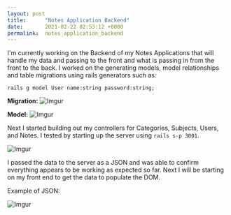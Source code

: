 ```yaml
---
layout: post
title:      "Notes Application Backend"
date:       2021-02-22 02:53:12 +0000
permalink:  notes_application_backend
---
```



I'm currently working on the Backend of my Notes Applications that will handle my data and passing to the front and what is passing in from the front to the back. I worked on the generating models, model relationships and table migrations using rails generators such as:

`rails g model User name:string password:string;`

**Migration:**
![Imgur](https://i.imgur.com/s9svFiW.png)

**Model:**
![Imgur](https://i.imgur.com/NFa0872.png)

Next I started building out my controllers for Categories, Subjects, Users, and Notes. I tested by starting up the server using `rails s-p 3001`.

![Imgur](https://i.imgur.com/Cmdjy6p.png)

I passed the data to the server as a JSON and was able to confirm everything appears to be working as expected so far. Next I will be starting on my front end to get the data to populate the DOM.

Example of JSON:

![Imgur](https://i.imgur.com/Qq6panG.png)


